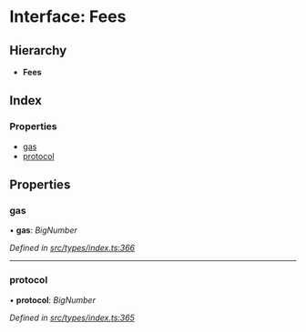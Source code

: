 # Interface: Fees

## Hierarchy

* **Fees**

## Index

### Properties

* [gas](types.fees.md#gas)
* [protocol](types.fees.md#protocol)

## Properties

###  gas

• **gas**: *BigNumber*

*Defined in [src/types/index.ts:366](https://github.com/PolymathNetwork/polymesh-sdk/blob/6d34df1/src/types/index.ts#L366)*

___

###  protocol

• **protocol**: *BigNumber*

*Defined in [src/types/index.ts:365](https://github.com/PolymathNetwork/polymesh-sdk/blob/6d34df1/src/types/index.ts#L365)*
